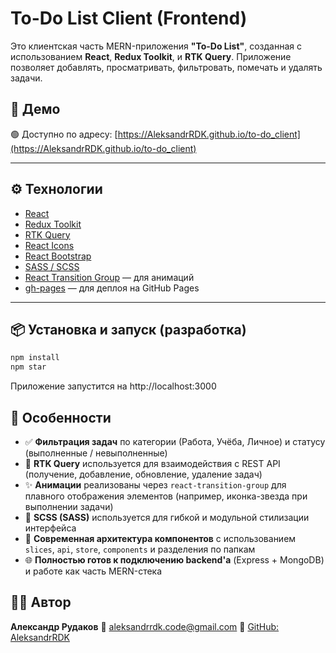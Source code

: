 # To-Do List Client (Frontend)

Это клиентская часть MERN-приложения **"To-Do List"**, созданная с использованием **React**, **Redux Toolkit**, и **RTK Query**.
Приложение позволяет добавлять, просматривать, фильтровать, помечать и удалять задачи.

## 🔗 Демо

🟢 Доступно по адресу:
[https://AleksandrRDK.github.io/to-do_client](https://AleksandrRDK.github.io/to-do_client)

---

## ⚙️ Технологии

-   [React](https://reactjs.org/)
-   [Redux Toolkit](https://redux-toolkit.js.org/)
-   [RTK Query](https://redux-toolkit.js.org/rtk-query/overview)
-   [React Icons](https://react-icons.github.io/react-icons/)
-   [React Bootstrap](https://react-bootstrap.netlify.app/)
-   [SASS / SCSS](https://sass-lang.com/)
-   [React Transition Group](https://reactcommunity.org/react-transition-group/) — для анимаций
-   [gh-pages](https://www.npmjs.com/package/gh-pages) — для деплоя на GitHub Pages

---

## 📦 Установка и запуск (разработка)

```bash
npm install
npm star
```

Приложение запустится на http://localhost:3000

## 🧠 Особенности

-   ✅ **Фильтрация задач** по категории (Работа, Учёба, Личное) и статусу (выполненные / невыполненные)
-   🔄 **RTK Query** используется для взаимодействия с REST API (получение, добавление, обновление, удаление задач)
-   ✨ **Анимации** реализованы через `react-transition-group` для плавного отображения элементов (например, иконка-звезда при выполнении задачи)
-   🎨 **SCSS (SASS)** используется для гибкой и модульной стилизации интерфейса
-   🧱 **Современная архитектура компонентов** с использованием `slices`, `api`, `store`, `components` и разделения по папкам
-   🌐 **Полностью готов к подключению backend'а** (Express + MongoDB) и работе как часть MERN-стека

## 👨‍💻 Автор

**Александр Рудаков**
📧 [aleksandrrdk.code@gmail.com](mailto:aleksandrrdk.code@gmail.com)
📂 [GitHub: AleksandrRDK](https://github.com/AleksandrRDK)
